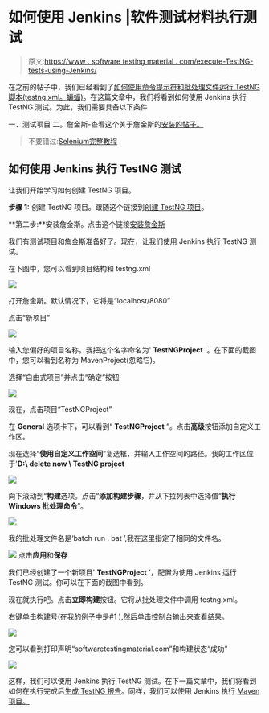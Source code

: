 # 如何使用 Jenkins |软件测试材料执行测试

> 原文:[https://www . software testing material . com/execute-TestNG-tests-using-Jenkins/](https://www.softwaretestingmaterial.com/execute-testng-tests-using-jenkins/)

在之前的帖子中，我们已经看到了[如何使用命令提示符和批处理文件运行 TestNG 脚本(testng.xml。蝙蝠)](https://www.softwaretestingmaterial.com/run-testng-using-command-prompt/)。在这篇文章中，我们将看到如何使用 Jenkins 执行 TestNG 测试。为此，我们需要具备以下条件

一、测试项目
二。詹金斯-查看这个关于詹金斯的[安装的帖子。](https://www.softwaretestingmaterial.com/install-jenkins/)

> 不要错过:[Selenium完整教程](https://www.softwaretestingmaterial.com/selenium-tutorial/)

## 如何使用 Jenkins 执行 TestNG 测试

让我们开始学习如何创建 TestNG 项目。

**步骤 1:** 创建 TestNG 项目。跟随这个链接到[创建 TestNG 项目](https://www.softwaretestingmaterial.com/run-testng-using-command-prompt/)。

**第二步:**安装詹金斯。点击这个链接[安装詹金斯](https://www.softwaretestingmaterial.com/install-jenkins/)

我们有测试项目和詹金斯准备好了。现在，让我们使用 Jenkins 执行 TestNG 测试。

在下图中，您可以看到项目结构和 testng.xml

![](img/dbb325b2926c79af97e6c33dfe5f6448.png)

打开詹金斯。默认情况下，它将是“localhost/8080”

点击“新项目”

![](img/485b85869a6b7eca246323de48e14cc8.png)

输入您偏好的项目名称。我把这个名字命名为' **TestNGProject** '。在下面的截图中，您可以看到名称为 MavenProject(忽略它)。

选择“自由式项目”并点击“确定”按钮

![](img/98ed7e671c72f119eaf465a91e37d297.png)

现在，点击项目“TestNGProject”

在 **General** 选项卡下，可以看到“ **TestNGProject** ”。点击**高级**按钮添加自定义工作区。

现在选择“**使用自定义工作空间**”复选框，并输入工作空间的路径。我的工作区位于'**D:\ delete now \ TestNG project**

![](img/dad727a374abe3b94a308beec690a48b.png)

向下滚动到“**构建**选项。点击“**添加构建步骤**，并从下拉列表中选择值“**执行 Windows 批处理命令**”。

![](img/06df2c334a254785973a5e6125400d99.png)

我的批处理文件名是‘batch run . bat ’,我在这里指定了相同的文件名。

![](img/4e3f02ba8153c248b69536a8aaa276b4.png) 点击**应用**和**保存**

我们已经创建了一个新项目' **TestNGProject** '，配置为使用 Jenkins 运行 TestNG 测试。你可以在下面的截图中看到。

现在就执行吧。点击**立即构建**按钮。它将从批处理文件中调用 testng.xml。

右键单击构建号(在我的例子中是#1 ),然后单击控制台输出来查看结果。

![](img/dce8e3fdb362ae2123369e82f6a752c2.png)

您可以看到打印声明“softwaretestingmaterial.com”和构建状态“成功”

![](img/f09f1767eda07c399df604b29d9d0559.png)

这样，我们可以使用 Jenkins 执行 TestNG 测试。在下一篇文章中，我们将看到如何在执行完成后[生成 TestNG 报告](https://www.softwaretestingmaterial.com/generate-testng-reports-using-jenkins/)。同样，我们可以使用 Jenkins 执行 [Maven 项目。](https://www.softwaretestingmaterial.com/execute-maven-project-using-jenkins/)